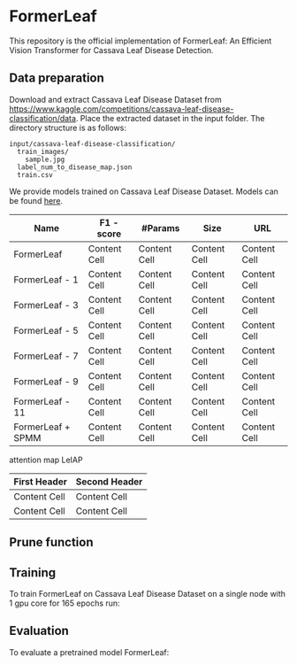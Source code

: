 # FormerLeaf

This repository is the official implementation of FormerLeaf: An Efficient Vision Transformer for Cassava Leaf Disease Detection.

## Data preparation

Download and extract Cassava Leaf Disease Dataset from https://www.kaggle.com/competitions/cassava-leaf-disease-classification/data. Place the extracted dataset in the input folder. The directory structure is as follows:
```
input/cassava-leaf-disease-classification/
  train_images/
    sample.jpg
  label_num_to_disease_map.json
  train.csv
```


We provide models trained on Cassava Leaf Disease Dataset. Models can be found [here](https://github.com/iec2-uit/FormerLeaf/releases/tag/model_zoo_release).

| Name  | F1 - score | #Params  | Size | URL|
| ------------- | ------------- | ------------- | ------------- |------------- |
| FormerLeaf | Content Cell  | Content Cell  | Content Cell  | Content Cell  |
| FormerLeaf - 1 | Content Cell  | Content Cell  | Content Cell  | Content Cell  |
| FormerLeaf - 3 | Content Cell  | Content Cell  | Content Cell  | Content Cell  |
| FormerLeaf - 5 | Content Cell  | Content Cell  | Content Cell  | Content Cell  |
| FormerLeaf - 7 | Content Cell  | Content Cell  | Content Cell  | Content Cell  |
| FormerLeaf - 9 | Content Cell  | Content Cell  | Content Cell  | Content Cell  |
| FormerLeaf - 11 | Content Cell  | Content Cell  | Content Cell  | Content Cell  |
| FormerLeaf + SPMM| Content Cell  | Content Cell  | Content Cell  | Content Cell  |


attention map LeIAP

| First Header  | Second Header |
| ------------- | ------------- |
| Content Cell  | Content Cell  |
| Content Cell  | Content Cell  |

## Prune function

## Training

To train FormerLeaf on Cassava Leaf Disease Dataset on a single node with 1 gpu core for 165 epochs run:

## Evaluation

To evaluate a pretrained model FormerLeaf:
